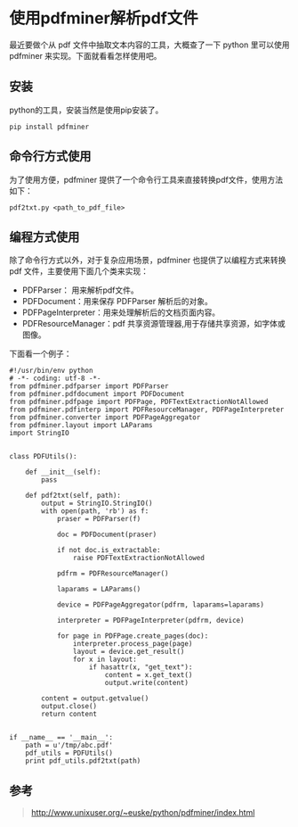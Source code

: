 # 使用pdfminer解析pdf文件

最近要做个从 pdf 文件中抽取文本内容的工具，大概查了一下 python 里可以使用 pdfminer 来实现。下面就看看怎样使用吧。

## 安装
python的工具，安装当然是使用pip安装了。
``` shell
pip install pdfminer
```

## 命令行方式使用
为了使用方便，pdfminer 提供了一个命令行工具来直接转换pdf文件，使用方法如下：
``` shell
pdf2txt.py <path_to_pdf_file>
```

## 编程方式使用
除了命令行方式以外，对于复杂应用场景，pdfminer 也提供了以编程方式来转换 pdf 文件，主要使用下面几个类来实现：

- PDFParser： 用来解析pdf文件。
- PDFDocument：用来保存 PDFParser 解析后的对象。
- PDFPageInterpreter：用来处理解析后的文档页面内容。
- PDFResourceManager：pdf 共享资源管理器,用于存储共享资源，如字体或图像。

下面看一个例子：

``` shell
#!/usr/bin/env python
# -*- coding: utf-8 -*-
from pdfminer.pdfparser import PDFParser
from pdfminer.pdfdocument import PDFDocument
from pdfminer.pdfpage import PDFPage, PDFTextExtractionNotAllowed
from pdfminer.pdfinterp import PDFResourceManager, PDFPageInterpreter
from pdfminer.converter import PDFPageAggregator
from pdfminer.layout import LAParams
import StringIO


class PDFUtils():

    def __init__(self):
        pass

    def pdf2txt(self, path):
        output = StringIO.StringIO()
        with open(path, 'rb') as f:
            praser = PDFParser(f)

            doc = PDFDocument(praser)

            if not doc.is_extractable:
                raise PDFTextExtractionNotAllowed

            pdfrm = PDFResourceManager()

            laparams = LAParams()

            device = PDFPageAggregator(pdfrm, laparams=laparams)

            interpreter = PDFPageInterpreter(pdfrm, device)

            for page in PDFPage.create_pages(doc):
                interpreter.process_page(page)
                layout = device.get_result()
                for x in layout:
                    if hasattr(x, "get_text"):
                        content = x.get_text()
                        output.write(content)

        content = output.getvalue()
        output.close()
        return content


if __name__ == '__main__':
    path = u'/tmp/abc.pdf'
    pdf_utils = PDFUtils()
    print pdf_utils.pdf2txt(path)
```
## 参考

> http://www.unixuser.org/~euske/python/pdfminer/index.html